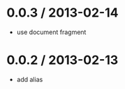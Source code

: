 
0.0.3 / 2013-02-14
==================

  * use document fragment

0.0.2 / 2013-02-13
==================

  * add alias
